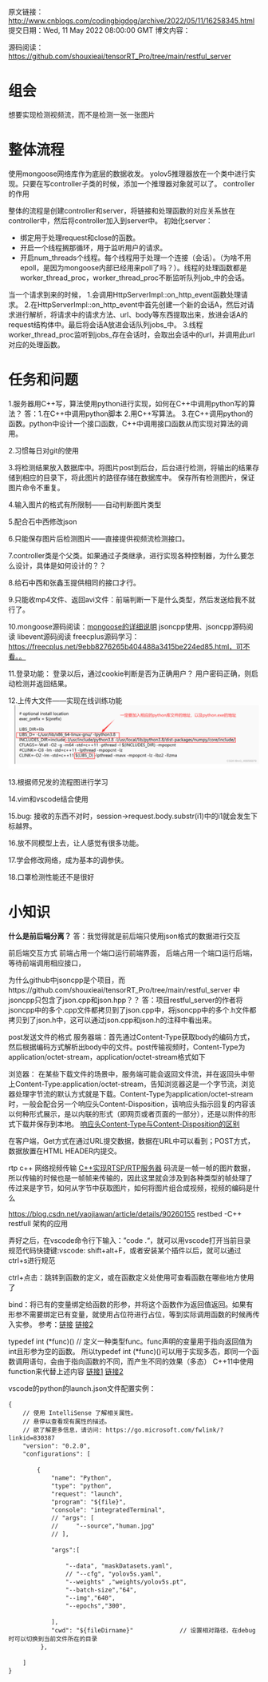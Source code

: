 原文链接：http://www.cnblogs.com/codingbigdog/archive/2022/05/11/16258345.html
提交日期：Wed, 11 May 2022 08:00:00 GMT
博文内容：

源码阅读：https://github.com/shouxieai/tensorRT_Pro/tree/main/restful_server

# 组会
想要实现检测视频流，而不是检测一张一张图片


# 整体流程
使用mongoose网络库作为底层的数据收发。
yolov5推理器放在一个类中进行实现。只要在写controller子类的时候，添加一个推理器对象就可以了。
controller的作用


整体的流程是创建controller和server，将链接和处理函数的对应关系放在controller中，然后将controller加入到server中。
初始化server：
- 绑定用于处理request和close的函数。
- 开启一个线程搁那循环，用于监听用户的请求。
- 开启num_threads个线程。每个线程用于处理一个连接（会话）。（为啥不用epoll，是因为mongoose内部已经用来poll了吗？）。线程的处理函数都是worker_thread_proc，worker_thread_proc不断监听队列job_中的会话。

当一个请求到来的时候，
1.会调用HttpServerImpl::on_http_event函数处理请求。
2.在HttpServerImpl::on_http_event中首先创建一个新的会话A，然后对请求进行解析，将请求中的请求方法、url、body等东西提取出来，放进会话A的request结构体中。最后将会话A放进会话队列jobs_中。
3.线程worker_thread_proc监听到jobs_存在会话时，会取出会话中的url，并调用此url对应的处理函数。





# 任务和问题
1.服务器用C++写，算法使用python进行实现，如何在C++中调用python写的算法？
答：1.在C++中调用python脚本
2.用C++写算法。
3.在C++调用python的函数。python中设计一个接口函数，C++中调用接口函数从而实现对算法的调用。


2.习惯每日对git的使用


3.将检测结果放入数据库中。将图片post到后台，后台进行检测，将输出的结果存储到相应的目录下，将此图片的路径存储在数据库中。
保存所有检测图片，保证图片命令不重复。


4.输入图片的格式有所限制——自动判断图片类型


5.配合石中西修改json

6.只能保存图片后检测图片——直接提供视频流检测接口。

7.controller类是个父类。如果通过子类继承，进行实现各种控制器，为什么要怎么设计，具体是如何设计的？？

8.给石中西和张鑫玉提供相同的接口才行。

9.只能收mp4文件、返回avi文件：前端判断一下是什么类型，然后发送给我不就行了。


10.mongoose源码阅读：[mongoose的详细说明](https://github.com/cesanta/mongoose/tree/master/docs)
jsoncpp使用、jsoncpp源码阅读
libevent源码阅读
freecplus源码学习：https://freecplus.net/9ebb8276265b404488a3415be224ed85.html，可不看。。

11.登录功能：
登录以后，通过cookie判断是否为正确用户？
用户密码正确，则启动检测并返回结果。

12.上传大文件——实现在线训练功能
![](源码查看_img/1617829-20220614152445159-952359619.png)


13.根据师兄发的流程图进行学习


14.vim和vscode结合使用

15.bug: 接收的东西不对时，session->request.body.substr(i1)中的i1就会发生下标越界。


16.放不同模型上去，让人感觉有很多功能。

17.学会修改网络，成为基本的调参侠。

18.口罩检测性能还不是很好

# 小知识
**什么是前后端分离？**
答：我觉得就是前后端只使用json格式的数据进行交互

前后端交互方式
前端占用一个端口运行前端界面，
后端占用一个端口运行后端，等待前端调用相应接口，

为什么github中jsoncpp是个项目，而https://github.com/shouxieai/tensorRT_Pro/tree/main/restful_server
中jsoncpp只包含了json.cpp和json.hpp？？
答：项目restful_server的作者将jsoncpp中的多个.cpp文件都拷贝到了json.cpp中，将jsoncpp中的多个.h文件都拷贝到了json.h中，这可以通过json.cpp和json.h的注释中看出来。








post发送文件的格式
服务器端：首先通过Content-Type获取body的编码方式，然后根据编码方式解析出body中的文件。post传输视频时，Content-Type为application/octet-stream，application/octet-stream格式如下


浏览器：
在某些下载文件的场景中，服务端可能会返回文件流，并在返回头中带上Content-Type:application/octet-stream，告知浏览器这是一个字节流，浏览器处理字节流的默认方式就是下载。Content-Type为application/octet-stream时，一般会配合另一个响应头Content-Disposition，该响应头指示回复的内容该以何种形式展示，是以内联的形式（即网页或者页面的一部分），还是以附件的形式下载并保存到本地。
[响应头Content-Type与Content-Disposition的区别](https://blog.csdn.net/LKJgdut/article/details/104249679)

在客户端，Get方式在通过URL提交数据，数据在URL中可以看到；POST方式，数据放置在HTML HEADER内提交。



rtp c++ 网络视频传输
[C++实现RTSP/RTP服务器](https://blog.csdn.net/longruic/article/details/115817371)
码流是一帧一帧的图片数据，所以传输的时候也是一帧帧来传输的，因此这里就会涉及到各种类型的帧处理了
传过来是字节，如何从字节中获取图片，如何将图片组合成视频，视频的编码是什么







https://blog.csdn.net/yaojiawan/article/details/90260155   restbed -C++ restfull 架构的应用


弄好之后，在vscode命令行下输入：”code .“，就可以用vscode打开当前目录
规范代码快捷键:vscode: shift+alt+F，或者安装某个插件以后，就可以通过ctrl+s进行规范

ctrl+点击：跳转到函数的定义，或在函数定义处使用可查看函数在哪些地方使用了


bind：将已有的变量绑定给函数的形参，并将这个函数作为返回值返回。如果有形参不需要绑定已有变量，就使用占位符进行占位，等到实际调用函数的时候再传入实参。
参考：[链接](https://blog.csdn.net/u013654125/article/details/100140328)
[链接2](https://www.cnblogs.com/yunyuanfeng/p/15032506.html)


typedef int (*func)()  // 定义一种类型func。func声明的变量用于指向返回值为int且形参为空的函数。
所以typedef int (*func)()可以用于实现多态，即同一个函数调用语句，会由于指向函数的不同，而产生不同的效果（多态）
C++11中使用function来代替上述内容
[链接1](https://blog.csdn.net/baoendemao/article/details/41209697)
[链接2](https://zhuanlan.zhihu.com/p/161356621)


vscode的python的launch.json文件配置实例：
```
{
    // 使用 IntelliSense 了解相关属性。 
    // 悬停以查看现有属性的描述。
    // 欲了解更多信息，请访问: https://go.microsoft.com/fwlink/?linkid=830387
    "version": "0.2.0",
    "configurations": [

        {
            "name": "Python",
            "type": "python",
            "request": "launch",
            "program": "${file}",
            "console": "integratedTerminal",
            // "args": [
            //     "--source","human.jpg"
            // ],
                    
            "args":[

                "--data", "maskDatasets.yaml", 
                // "--cfg", "yolov5s.yaml", 
                "--weights" ,"weights/yolov5s.pt",
                "--batch-size","64",
                "--img","640",
                "--epochs","300",
                
            ],
            "cwd": "${fileDirname}"             // 设置相对路径，在debug时可以切换到当前文件所在的目录
         },
         
    ]
}
```

